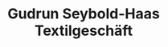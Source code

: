 ---
title: "Gudrun Seybold-Haas Textilgeschäft"
url: /niederstetten/gudrun-seybold-haas-textilgeschaeft/
shop: Kleidung
---